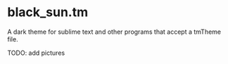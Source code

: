# black_sun.tm

A dark theme for sublime text and other programs that accept a tmTheme file.

TODO: add pictures
